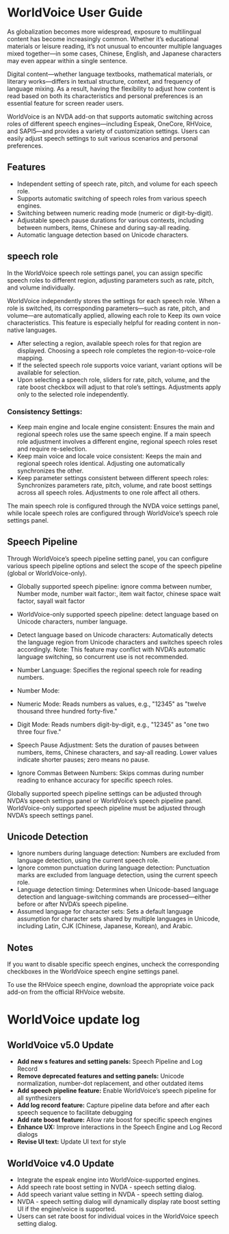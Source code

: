 # WorldVoice User Guide

As globalization becomes more widespread, exposure to multilingual content has become increasingly common. Whether it’s educational materials or leisure reading, it’s not unusual to encounter multiple languages mixed together—in some cases, Chinese, English, and Japanese characters may even appear within a single sentence.


Digital content—whether language textbooks, mathematical materials, or literary works—differs in textual structure, context, and frequency of language mixing. As a result, having the flexibility to adjust how content is read based on both its characteristics and personal preferences is an essential feature for screen reader users.

WorldVoice is an NVDA add-on that supports automatic switching across roles of different speech engines—including Espeak, OneCore, RHVoice, and SAPI5—and provides a variety of customization settings. Users can easily adjust speech settings to suit various scenarios and personal preferences.

## Features

* Independent setting of speech rate, pitch, and volume for each speech role.
* Supports automatic switching of speech roles from various speech engines.
* Switching between numeric reading mode (numeric or digit-by-digit).
* Adjustable speech pause durations for various contexts, including between numbers, items, Chinese and during say-all reading.
* Automatic language detection based on Unicode characters.

## speech role

In the WorldVoice speech role settings panel, you can assign specific speech roles to different region, adjusting parameters such as rate, pitch, and volume individually.

WorldVoice independently stores the settings for each speech role. When a role is switched, its corresponding parameters—such as rate, pitch, and volume—are automatically applied, allowing each role to Keep its own voice characteristics. This feature is especially helpful for reading content in non-native languages.

* After selecting a region, available speech roles for that region are displayed. Choosing a speech role completes the region-to-voice-role mapping.
* If the selected speech role supports voice variant, variant options will be available for selection.
* Upon selecting a speech role, sliders for rate, pitch, volume, and the rate boost checkbox will adjust to that role’s settings. Adjustments apply only to the selected role independently.

### Consistency Settings:

* Keep main engine and locale engine consistent: Ensures the main and regional speech roles use the same speech engine. If a main speech role adjustment involves a different engine, regional speech roles reset and require re-selection.
* Keep main voice and locale voice consistent: Keeps the main and regional speech roles identical. Adjusting one automatically synchronizes the other.
* Keep parameter settings consistent between different speech roles: Synchronizes parameters rate, pitch, volume, and rate boost settings across all speech roles. Adjustments to one role affect all others.

The main speech role is configured through the NVDA voice settings panel, while locale speech roles are configured through WorldVoice’s speech role settings panel.

## Speech Pipeline

Through WorldVoice’s speech pipeline setting panel, you can configure various speech pipeline options and select the scope of the speech pipeline (global or WorldVoice-only).

* Globally supported speech pipeline: ignore comma between number, Number mode, number wait factor:, item wait factor, chinese space wait factor, sayall wait factor
* WorldVoice-only supported speech pipeline: detect language based on Unicode characters, number language.

* Detect language based on Unicode characters: Automatically detects the language region from Unicode characters and switches speech roles accordingly. Note: This feature may conflict with NVDA’s automatic language switching, so concurrent use is not recommended.
* Number Language: Specifies the regional speech role for reading numbers.
* Number Mode:
 * Numeric Mode: Reads numbers as values, e.g., "12345" as "twelve thousand three hundred forty-five."
 * Digit Mode: Reads numbers digit-by-digit, e.g., "12345" as "one two three four five."
* Speech Pause Adjustment: Sets the duration of pauses between numbers, items, Chinese characters, and say-all reading. Lower values indicate shorter pauses; zero means no pause.
* Ignore Commas Between Numbers: Skips commas during number reading to enhance accuracy for specific speech roles.

Globally supported speech pipeline settings can be adjusted through NVDA’s speech settings panel or WorldVoice’s speech pipeline panel. WorldVoice-only supported speech pipeline must be adjusted through NVDA’s speech settings panel.

## Unicode Detection

* Ignore numbers during language detection: Numbers are excluded from language detection, using the current speech role.
* Ignore common punctuation during language detection: Punctuation marks are excluded from language detection, using the current speech role.
* Language detection timing: Determines when Unicode-based language detection and language-switching commands are processed—either before or after NVDA’s speech pipeline.
* Assumed language for character sets: Sets a default language assumption for character sets shared by multiple languages in Unicode, including Latin, CJK (Chinese, Japanese, Korean), and Arabic.

## Notes

If you want to disable specific speech engines, uncheck the corresponding checkboxes in the WorldVoice speech engine settings panel.

To use the RHVoice speech engine, download the appropriate voice pack add-on from the official RHVoice website.

# WorldVoice update log

## WorldVoice v5.0 Update

* **Add new s features and setting panels:** Speech Pipeline and Log Record
* **Remove deprecated features and setting panels:** Unicode normalization, number-dot replacement, and other outdated items
* **Add speech pipeline feature:** Enable WorldVoice’s speech pipeline for all synthesizers
* **Add log record feature:** Capture pipeline data before and after each speech sequence to facilitate debugging
* **Add rate boost feature:** Allow rate boost for specific speech engines
* **Enhance UX:** Improve interactions in the Speech Engine and Log Record dialogs
* **Revise UI text:** Update UI text for style

## WorldVoice v4.0 Update

* Integrate the espeak engine into WorldVoice-supported engines.
* Add speech rate boost setting in NVDA - speech setting dialog.
* Add speech variant value setting in NVDA - speech setting dialog.
* NVDA - speech setting dialog will dynamically display rate boost setting UI if the engine/voice is supported.
* Users can set rate boost for individual voices in the WorldVoice speech setting dialog.
